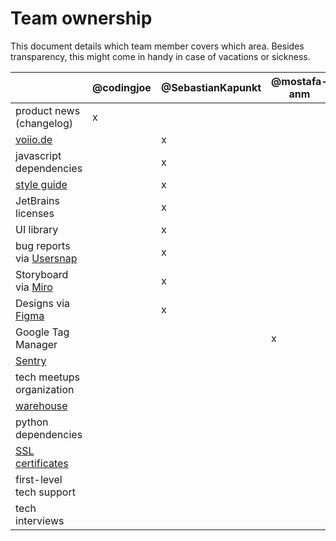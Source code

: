 # Team ownership

This document details which team member covers which area.
Besides transparency, this might come in handy in case of vacations or sickness.

|                                                                                                                           | @codingjoe | @SebastianKapunkt | @mostafa-anm | @amureki | @herrbenesch |
|---------------------------------------------------------------------------------------------------------------------------|------------|-------------------|--------------|----------|--------------|
| product news (changelog)                                                                                                  | x          |                   |              |          |              |
| [voiio.de](https://voiio.de)                                                                                              |            | x                 |              |          |              |
| javascript dependencies                                                                                                   |            | x                 |              |          |              |
| [style guide](styleguide.md)                                                                                              |            | x                 |              |          |              |
| JetBrains licenses                                                                                                        |            | x                 |              |          |              |
| UI library                                                                                                                |            | x                 |              |          |              |
| bug reports via [Usersnap](https://usersnap.com)                                                                          |            | x                 |              |          |              |
| Storyboard via [Miro](https://miro.com/app/dashboard/)                                                                    |            | x                 |              |          |              |
| Designs via [Figma](https://www.figma.com/files/team/1206963489982218455/voiio)                                           |            | x                 |              |          |              |
| Google Tag Manager                                                                                                        |            |                   | x            |          |              |
| [Sentry](https://sentry.io)                                                                                               |            |                   |              | x        |              |
| tech meetups organization                                                                                                 |            |                   |              | x        |              |
| [warehouse](https://data.voiio.de)                                                                                        |            |                   |              | x        |              |
| python dependencies                                                                                                       |            |                   |              | x        |              |
| [SSL certificates](https://github.com/voiio/voiio-platform/blob/main/docs/RUNBOOK.md#ssl--tls-certificates--lets-encrypt) |            |                   |              | x        |              |
| first-level tech support                                                                                                  |            |                   |              |          | x            |
| tech interviews                                                                                                           |            |                   |              |          | x            |
